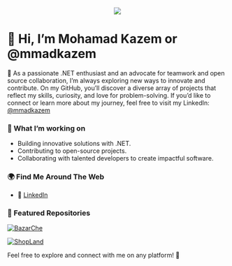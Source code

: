 <h1 align="center">
    <img src="https://readme-typing-svg.herokuapp.com/?font=Righteous&size=35&center=true&vCenter=true&width=500&height=70&duration=4000&lines=Hi+There!+👋;+I'm+Mohamad+Kazem+or+@mmadkazem!;" />
</h1>

# 👋 Hi, I’m Mohamad Kazem or @mmadkazem
 🌱 As a passionate .NET enthusiast and an advocate for teamwork and open source collaboration, I’m always exploring new ways to innovate and contribute. On my GitHub, you’ll discover a diverse array of projects that reflect my skills, curiosity, and love for problem-solving. If you’d like to connect or learn more about my journey, feel free to visit my LinkedIn: [@mmadkazem](https://linkedin.com/in/mmadkazem)

### 🚀 What I’m working on
- Building innovative solutions with .NET.
- Contributing to open-source projects.
- Collaborating with talented developers to create impactful software.

### 🌍 Find Me Around The Web
- 💼 [LinkedIn](https://www.linkedin.com/in/mmadkazem)

### 🌟 Featured Repositories
[![BazarChe](https://github-readme-stats.vercel.app/api/pin/?username=mmadkazem&repo=BazarChe&theme=radical)](https://github.com/mmadkazem/BazarChe)

[![ShopLand](https://github-readme-stats.vercel.app/api/pin/?username=mmadkazem&repo=ShopLand&theme=radical)](https://github.com/mmadkazem/ShopLand)

Feel free to explore and connect with me on any platform! 🚀
